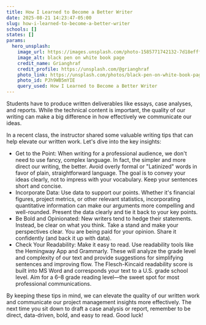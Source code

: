 ```yaml
---
title: How I Learned to Become a Better Writer
date: 2025-08-21 14:23:47-05:00
slug: how-i-learned-to-become-a-better-writer
schools: []
states: []
params:
  hero_unsplash:
    image_url: https://images.unsplash.com/photo-1585771742132-7d18efffe607?crop=entropy&cs=tinysrgb&fit=max&fm=jpg&ixid=M3w3OTUzNDN8MHwxfHJhbmRvbXx8fHx8fHx8fDE3NTU4ODEzMjd8&ixlib=rb-4.1.0&q=80&w=1080
    image_alt: black pen on white book page
    credit_name: Grianghraf
    credit_profile: https://unsplash.com/@grianghraf
    photo_link: https://unsplash.com/photos/black-pen-on-white-book-page-PJh9WB5mYIE
    photo_id: PJh9WB5mYIE
    query_used: How I Learned to Become a Better Writer
---
```


Students have to produce written deliverables like essays, case analyses, and reports. While the technical content is important, the quality of our writing can make a big difference in how effectively we communicate our ideas.

In a recent class, the instructor shared some valuable writing tips that can help elevate our written work. Let's dive into the key insights:

- Get to the Point: When writing for a professional audience, we don't need to use fancy, complex language. In fact, the simpler and more direct our writing, the better. Avoid overly formal or "Latinized" words in favor of plain, straightforward language. The goal is to convey your ideas clearly, not to impress with your vocabulary. Keep your sentences short and concise.
- Incorporate Data: Use data to support our points. Whether it's financial figures, project metrics, or other relevant statistics, incorporating quantitative information can make our arguments more compelling and well-rounded. Present the data clearly and tie it back to your key points.
- Be Bold and Opinionated: New writers tend to hedge their statements. Instead, be clear on what you think. Take a stand and make your perspectives clear. You are being paid for your opinion. Share it confidently (and back it up with data).
- Check Your Readability: Make it easy to read. Use readability tools like the Hemingway App and Grammarly. These will analyze the grade level and complexity of our text and provide suggestions for simplifying sentences and improving flow. The Flesch-Kincaid readability score is built into MS Word and corresponds your text to a U.S. grade school level. Aim for a 6–8 grade reading level—the sweet spot for most professional communications.

By keeping these tips in mind, we can elevate the quality of our written work and communicate our project management insights more effectively. The next time you sit down to draft a case analysis or report, remember to be direct, data-driven, bold, and easy to read. Good luck!
